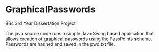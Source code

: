 # GraphicalPasswords
BSc 3rd Year Dissertation Project

The java source code runs a simple Java Swing based application that allows creation of graphical passwords using the PassPoints scheme.
Passwords are hashed and saved in the pwd.txt file.
